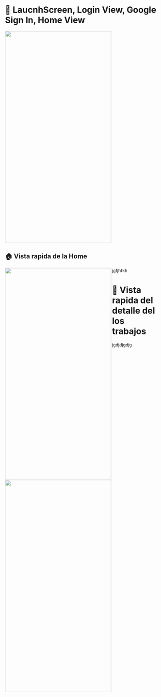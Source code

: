  #  📲 LaucnhScreen, Login View, Google Sign In, Home View

<a href="url"><img src="https://github.com/YormanColina/Jobly/blob/main/resources/login.gif" align="center" height="700" width="350"></a>


 ##  🏠 Vista rapida de la Home
 jgfjhfkh
<a href="url"><img src="https://github.com/YormanColina/Jobly/blob/main/resources/Home.gif" align="left" height="700" width="350"></a>


 #  🧐 Vista rapida del detalle del los trabajos
 jgdjdjgdjg
<a href="url"><img src="https://github.com/YormanColina/Jobly/blob/main/resources/Detail.gif?" align="left" height="700" width="350" ></a>


